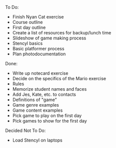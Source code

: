 To Do:

- Finish Nyan Cat exercise
- Course outline
- First day outline
- Create a list of resources for backup/lunch time
- Slideshow of game making process
- Stencyl basics
- Basic platformer process
- Plan photodocumentation


Done:

- Write up notecard exercise
- Decide on the specifics of the Mario exercise
- Rules
- Memorize student names and faces
- Add Jes, Kate, etc. to contacts
- Definitions of "game"
- Game genre examples
- Game content examples
- Pick game to play on the first day
- Pick games to show for the first day


Decided Not To Do:

- Load Stencyl on laptops